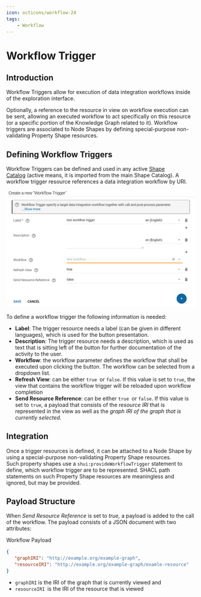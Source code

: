 ```yaml
---
icon: octicons/workflow-24
tags:
    - Workflow
---
```

# Workflow Trigger

## Introduction

Workflow Triggers allow for execution of data integration workflows inside of the exploration interface.

Optionally, a reference to the resource in view on workflow execution can be sent, allowing an executed workflow to act specifically on this resource (or a specific portion of the Knowledge Graph related to it). Workflow triggers are associated to Node Shapes by defining special-purpose non-validating Property Shape resources.

## Defining Workflow Triggers

Workflow Triggers can be defined and used in any active [Shape Catalog](../../explore-and-author/building-a-customized-user-interface) (active means, it is imported from the main Shape Catalog). A workflow trigger resource references a data integration workflow by URI.

![](./create_new_workflow_trigger.png)

To define a workflow trigger the following information is needed:

-   **Label**: The trigger resource needs a label (can be given in different languages), which is used for the button presentation.
-   **Description**: The trigger resource needs a description, which is used as text that is sitting left of the button for further documentation of the activity to the user.
-   **Workflow**: the workflow parameter defines the workflow that shall be executed upon clicking the button. The workflow can be selected from a dropdown list.
-   **Refresh View**: can be either `true `or `false`*.* If this value is set to `true`, the view that contains the workflow trigger will be reloaded upon workflow completion
-   **Send Resource Reference**: can be either `true `or `false`. If this value is set to `true`, a payload that consists of the *resource IRI* that is represented in the view as well as the *graph IRI *of the graph that is currently selected*.*

## Integration

Once a trigger resources is defined, it can be attached to a Node Shape by using a special-purpose non-validating Property Shape resources. Such property shapes use a `shui:provideWorkflowTrigger` statement to define, which workflow trigger are to be represented. SHACL path statements on such Property Shape resources are meaningless and ignored, but may be provided.

## Payload Structure

When *Send Resource Reference* is set to *true,* a payload is added to the call of the workflow. The payload consists of a JSON document with two attributes:

Workflow Payload

``` json
{
   "graphIRI": "http://example.org/example-graph",
   "resourceIRI": "http://example.org/example-graph/examle-resource"
}
```

-   `graphIRI` is the IRI of the graph that is currently viewed and
-   `resourceIRI `is the IRI of the resource that is viewed
